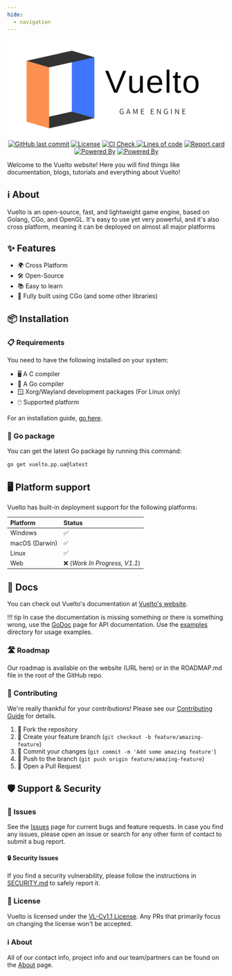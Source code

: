 ```yaml
---
hide:
  - navigation
---
```


<style>
  .md-typeset h1,
  .md-content__button {
    display: none;
  }
</style>

<p align="center">
  <img width="1400" alt="banner" src="https://github.com/vuelto-org/vuelto/raw/latest/logo/banner-nobg.png">
  <a href="https://github.com/vuelto-org/vuelto"><img alt="GitHub last commit" src="https://img.shields.io/github/last-commit/vuelto-org/vuelto?style=for-the-badge"></a>
  <a href="https://github.com/vuelto-org/license"><img alt="License" src="https://img.shields.io/badge/license-VL--Cv1.1-blue?style=for-the-badge"></a>
 <a href="https://github.com/vuelto-org/vuelto/actions/workflows/ci_check.yml">
    <img alt="CI Check" src="https://img.shields.io/github/actions/workflow/status/vuelto-org/vuelto/ci_check.yml?style=for-the-badge">
 </a>
  <a href="https://github.com/vuelto-org/vuelto"><img alt="Lines of code" src="https://www.aschey.tech/tokei/github/vuelto-org/vuelto?style=for-the-badge"></a>
  <a href="https://goreportcard.com/report/github.com/vuelto-org/vuelto"><img alt="Report card" src="https://goreportcard.com/badge/github.com/vuelto-org/vuelto?style=for-the-badge"></a>
  <a href="https://www.opengl.org/Documentation/Specs.html"><img alt="Powered By" src="https://img.shields.io/badge/powered_by-GL_3.3-blue?style=for-the-badge"></a>
  <a href="https://beua.today"><img alt="Powered By" src="https://img.shields.io/badge/made_in-ukraine-ffd700.svg?labelColor=0057b7&style=for-the-badge"></a>
</p>

Welcome to the Vuelto website! Here you will find things like documentation, blogs, tutorials and everything about Vuelto!

## ℹ️  About

Vuelto is an open-source, fast, and lightweight game engine, based on Golang, CGo, and OpenGL. It's easy to use yet very powerful, and it's also cross platform, meaning it can be deployed on almost all major platforms

## ✨ Features

- 🌍 Cross Platform
- 🛠️ Open-Source
- 📚 Easy to learn
- 🚀 Fully built using CGo (and some other libraries)

## 📦 Installation

### 📋 Requirements

You need to have the following installed on your system:

- 🖥️ A C compiler
- 🔧 A Go compiler
- 🪟 Xorg/Wayland development packages (For Linux only)
- 🖱️ Supported platform

For an installation guide, [go here](https://vuelto.pp.ua/install/).

### 🐹 Go package

You can get the latest Go package by running this command:

```sh
go get vuelto.pp.ua@latest
```

## 🖥️ Platform support

Vuelto has built-in deployment support for the following platforms:

| Platform | Status |
| :---- | :---- |
| Windows | ✅ |
| macOS (Darwin) | ✅ |
| Linux | ✅ |
| Web | ❌ (*Work In Progress, V1.1*) |

## 📖 Docs

You can check out Vuelto's documentation at [Vuelto's website](https://vuelto.pp.ua/docs/).

!!! tip
    In case the documentation is missing something or there is something wrong, use the [GoDoc](https://pkg.go.dev/vuelto.pp.ua) page for API documentation. Use the [examples](https://github.com/vuelto-org/vuelto/tree/latest/examples) directory for usage examples.

### 🛣️ Roadmap

Our roadmap is available on the website (URL here) or in the ROADMAP.md file in the root of the GitHub repo.

### 🤝 Contributing

We're really thankful for your contributions! Please see our [Contributing Guide](https://github.com/vuelto-org/vuelto/blob/latest/CONTRIBUTING.md) for details.

1. 🍴 Fork the repository
2. 🌟 Create your feature branch (`git checkout -b feature/amazing-feature`)
3. 📝 Commit your changes (`git commit -m 'Add some amazing feature'`)
4. 🚀 Push to the branch (`git push origin feature/amazing-feature`)
5. 🔄 Open a Pull Request

## 🛡️ Support & Security

### 🐛 Issues

See the [Issues](https://github.com/vuelto-org/vuelto/issues) page for current bugs and feature requests. In case you find any issues, please open an issue or search for any other form of contact to submit a bug report.

#### 🔒 Security Issues

If you find a security vulnerability, please follow the instructions in [SECURITY.md](https://github.com/vuelto-org/vuelto/blob/latest/SECURITY.md) to safely report it.

### 🔐 License

Vuelto is licensed under the [VL-Cv1.1 License](https://vuelto.pp.ua/about/license). Any PRs that primarily focus on changing the license won't be accepted.

### ℹ️ About

All of our contact info, project info and our team/partners can be found on the [About](https://vuelto.pp.ua/about/) page.
